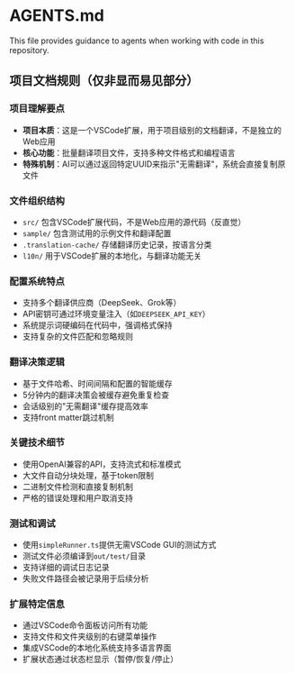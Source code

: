 # AGENTS.md

This file provides guidance to agents when working with code in this repository.

## 项目文档规则（仅非显而易见部分）

### 项目理解要点
- **项目本质**：这是一个VSCode扩展，用于项目级别的文档翻译，不是独立的Web应用
- **核心功能**：批量翻译项目文件，支持多种文件格式和编程语言
- **特殊机制**：AI可以通过返回特定UUID来指示"无需翻译"，系统会直接复制原文件

### 文件组织结构
- `src/` 包含VSCode扩展代码，不是Web应用的源代码（反直觉）
- `sample/` 包含测试用的示例文件和翻译配置
- `.translation-cache/` 存储翻译历史记录，按语言分类
- `l10n/` 用于VSCode扩展的本地化，与翻译功能无关

### 配置系统特点
- 支持多个翻译供应商（DeepSeek、Grok等）
- API密钥可通过环境变量注入（如`DEEPSEEK_API_KEY`）
- 系统提示词硬编码在代码中，强调格式保持
- 支持复杂的文件匹配和忽略规则

### 翻译决策逻辑
- 基于文件哈希、时间间隔和配置的智能缓存
- 5分钟内的翻译决策会被缓存避免重复检查
- 会话级别的"无需翻译"缓存提高效率
- 支持front matter跳过机制

### 关键技术细节
- 使用OpenAI兼容的API，支持流式和标准模式
- 大文件自动分块处理，基于token限制
- 二进制文件检测和直接复制机制
- 严格的错误处理和用户取消支持

### 测试和调试
- 使用`simpleRunner.ts`提供无需VSCode GUI的测试方式
- 测试文件必须编译到`out/test/`目录
- 支持详细的调试日志记录
- 失败文件路径会被记录用于后续分析

### 扩展特定信息
- 通过VSCode命令面板访问所有功能
- 支持文件和文件夹级别的右键菜单操作
- 集成VSCode的本地化系统支持多语言界面
- 扩展状态通过状态栏显示（暂停/恢复/停止）